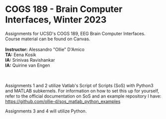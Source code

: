 # COGS 189 - Brain Computer Interfaces, Winter 2023
Assignments for UCSD's COGS 189, EEG Brain Computer Interfaces.<br>
Course material can be found on Canvas.<br>
<br>
**Instructor:** Alessandro "Ollie" D'Amico<br>
**TA:** Eena Kosik<br>
**IA:** Srinivas Ravishankar<br>
**IA:** Quirine van Engen<br>
<br><br>

Assignments 1 and 2 utilize Vatlab's Script of Scripts (SoS) with Python3 and MATLAB subkernels. For information on how to set this up for yourself, refer to the official documentation on SoS and an example repository I have: https://github.com/ollie-d/sos_matlab_python_examples

Assignments 3 and 4 will utilize Python.
